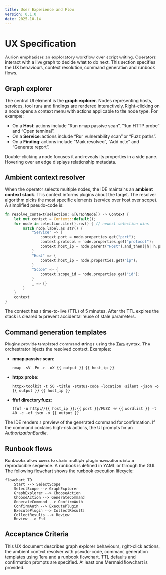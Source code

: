 ```yaml
---
title: User Experience and Flow
version: 0.1.0
date: 2025-10-14
---
```

# UX Specification

Aurion emphasises an exploratory workflow over script writing.  Operators interact with a live graph to decide what to do next.  This section specifies the UX behaviours, context resolution, command generation and runbook flows.

## Graph explorer

The central UI element is the **graph explorer**.  Nodes representing hosts, services, tool runs and findings are rendered interactively.  Right-clicking on a node opens a context menu with actions applicable to the node type.  For example:

- On a **Host**: actions include “Run nmap passive scan”, “Run HTTP probe” and “Open terminal”.
- On a **Service**: actions include “Run vulnerability scan” or “Fuzz paths”.
- On a **Finding**: actions include “Mark resolved”, “Add note” and “Generate report”.

Double-clicking a node focuses it and reveals its properties in a side pane.  Hovering over an edge displays relationship metadata.

## Ambient context resolver

When the operator selects multiple nodes, the IDE maintains an **ambient context stack**.  This context informs plugins about the target.  The resolver algorithm picks the most specific elements (service over host over scope).  A simplified pseudo-code is:

```rust
fn resolve_context(selection: &[GraphNode]) -> Context {
    let mut context = Context::default();
    for node in selection.iter().rev() { // newest selection wins
        match node.label.as_str() {
            "Service" => {
                context.port = node.properties.get("port");
                context.protocol = node.properties.get("protocol");
                context.host_ip = node.parent("Host").and_then(|h| h.properties.get("ip"));
            }
            "Host" => {
                context.host_ip = node.properties.get("ip");
            }
            "Scope" => {
                context.scope_id = node.properties.get("id");
            }
            _ => {}
        }
    }
    context
}
```

The context has a time-to-live (TTL) of 5 minutes.  After the TTL expires the stack is cleared to prevent accidental reuse of stale parameters.

## Command generation templates

Plugins provide templated command strings using the [Tera](https://tera.netlify.app/) syntax.  The orchestrator injects the resolved context.  Examples:

- **nmap passive scan**:

  ```text
  nmap -sV -Pn -n -oX {{ output }} {{ host_ip }}
  ```

- **httpx probe**:

  ```text
  httpx-toolkit -t 50 -title -status-code -location -silent -json -o {{ output }} {{ host_ip }}
  ```

- **ffuf directory fuzz**:

  ```text
  ffuf -u http://{{ host_ip }}:{{ port }}/FUZZ -w {{ wordlist }} -t 40 -c -of json -o {{ output }}
  ```

The IDE renders a preview of the generated command for confirmation.  If the command contains high-risk actions, the UI prompts for an *AuthorizationBundle*.

## Runbook flows

Runbooks allow users to chain multiple plugin executions into a reproducible sequence.  A runbook is defined in YAML or through the GUI.  The following flowchart shows the runbook execution lifecycle:

```mermaid
flowchart TD
    Start --> SelectScope
    SelectScope --> GraphExplorer
    GraphExplorer --> ChooseAction
    ChooseAction --> GenerateCommand
    GenerateCommand --> ConfirmAuth
    ConfirmAuth --> ExecutePlugin
    ExecutePlugin --> CollectResults
    CollectResults --> Review
    Review --> End
```

## Acceptance Criteria

This UX document describes graph explorer behaviours, right-click actions, the ambient context resolver with pseudo-code, command generation templates using Tera and a runbook flowchart.  TTL defaults and confirmation prompts are specified.  At least one Mermaid flowchart is provided.
